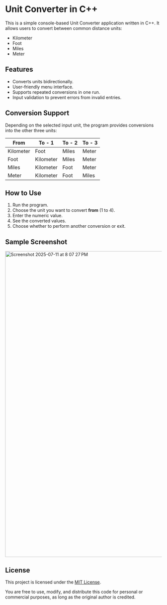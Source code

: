 # Unit Converter in C++

This is a simple console-based Unit Converter application written in C++. It allows users to convert between common distance units:

- Kilometer
- Foot
- Miles
- Meter

## Features

- Converts units bidirectionally.
- User-friendly menu interface.
- Supports repeated conversions in one run.
- Input validation to prevent errors from invalid entries.

## Conversion Support

Depending on the selected input unit, the program provides conversions into the other three units:

| From       | To - 1         | To - 2        | To - 3        |
|------------|----------------|---------------|---------------|
| Kilometer  | Foot           | Miles         | Meter         |
| Foot       | Kilometer      | Miles         | Meter         |
| Miles      | Kilometer      | Foot          | Meter         |
| Meter      | Kilometer      | Foot          | Miles         |

## How to Use

1. Run the program.
2. Choose the unit you want to convert **from** (1 to 4).
3. Enter the numeric value.
4. See the converted values.
5. Choose whether to perform another conversion or exit.

## Sample Screenshot

<img width="1512" height="982" alt="Screenshot 2025-07-11 at 8 07 27 PM" src="https://github.com/user-attachments/assets/af809a04-6162-4dd5-8eb7-67c4359e73c9" />


## License

This project is licensed under the [MIT License](LICENSE).

You are free to use, modify, and distribute this code for personal or commercial purposes, as long as the original author is credited.


